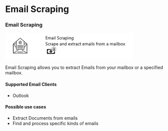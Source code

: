# Email Scraping

### Email Scraping

![](../.gitbook/assets/46.png)

Email Scraping allows you to extract Emails from your mailbox or a specified mailbox.

#### Supported Email Clients

* Outlook

#### Possible use cases

* Extract Documents from emails
* Find and process specific kinds of emails

